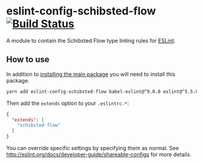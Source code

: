 # eslint-config-schibsted-flow [![Build Status](https://travis-ci.org/schibsted/eslint-config-schibsted.svg?branch=master)](https://travis-ci.org/schibsted/eslint-config-schibsted)

A module to contain the Schibsted Flow type linting rules for [ESLint](http://eslint.org/).

## How to use

In addition to [installing the main package](../eslint-config-schibsted/README.md) you will need to install this package.

```bash
yarn add eslint-config-schibsted-flow babel-eslint@^9.0.0 eslint@^5.5.0 eslint-plugin-flowtype@^2.50.0 -D
```

Then add the `extends` option to your `.eslintrc.*`:

```json
{
  "extends": [
    "schibsted-flow"
  ]
}
```

You can override specific settings by specifying them as normal. See <http://eslint.org/docs/developer-guide/shareable-configs> for more details.
